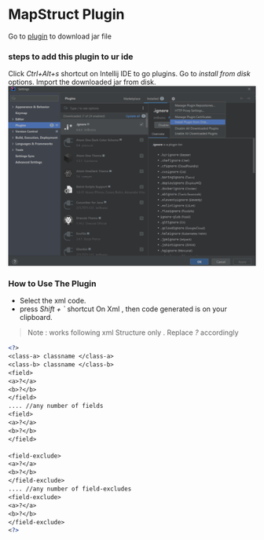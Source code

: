 
# MapStruct Plugin
Go to [plugin](build/idea-sandbox/plugins/MapStructPlugin/lib) to download jar file


### steps to add this plugin to ur ide
Click *Ctrl+Alt+s* shortcut on Intellij IDE to go plugins.
Go to *install from disk* options.
Import the downloaded  jar from disk. <br>
![to](to.png "to")

### How to Use The Plugin
- Select the xml code.
- press *Shift + `* shortcut On Xml , then code generated is on your clipboard.

> Note : works following  xml Structure only  . Replace *?*  accordingly

```xml
<?>
<class-a> classname </class-a>
<class-b> classname </class-b>
<field>
<a>?</a>
<b>?</b>
</field>
.... //any number of fields
<field>
<a>?</a>
<b>?</b>
</field>  

<field-exclude>
<a>?</a>
<b>?</b>
</field-exclude>
.... //any number of field-excludes
<field-exclude>
<a>?</a>
<b>?</b>
</field-exclude>  
<?>
```
